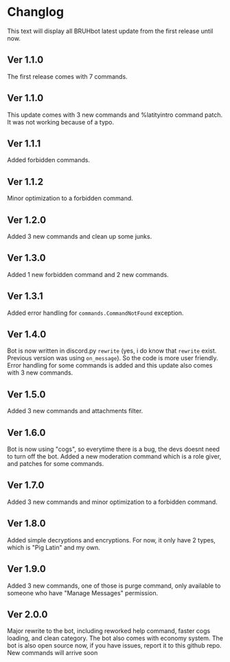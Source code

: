# Changlog
This text will display all BRUHbot latest update from the first release until now.

## Ver 1.1.0
The first release comes with 7 commands.

## Ver 1.1.0
This update comes with 3 new commands and %latityintro command patch. It was not working because of a typo.

## Ver 1.1.1
Added forbidden commands.

## Ver 1.1.2
Minor optimization to a forbidden command.

## Ver 1.2.0
Added 3 new commands and clean up some junks.

## Ver 1.3.0
Added 1 new forbidden command and 2 new commands.

## Ver 1.3.1
Added error handling for `commands.CommandNotFound` exception.

## Ver 1.4.0
Bot is now written in discord.py `rewrite` (yes, i do know that `rewrite` exist. Previous version was using `on_message`). So the code is more user friendly. Error handling for some commands is added and this update also comes with 3 new commands.

## Ver 1.5.0
Added 3 new commands and attachments filter.

## Ver 1.6.0
Bot is now using "cogs", so everytime there is a bug, the devs doesnt need to turn off the bot. Added a new moderation command which is a role giver, and patches for some commands.

## Ver 1.7.0
Added 3 new commands and minor optimization to a forbidden command.

## Ver 1.8.0
Added simple decryptions and encryptions. For now, it only have 2 types, which is "Pig Latin" and my own.

## Ver 1.9.0
Added 3 new commands, one of those is purge command, only available to someone who have "Manage Messages" permission.

## Ver 2.0.0
Major rewrite to the bot, including reworked help command, faster cogs loading, and clean category. The bot also comes with economy system. The bot is also open source now, if you have issues, report it to this github repo. New commands will arrive soon
